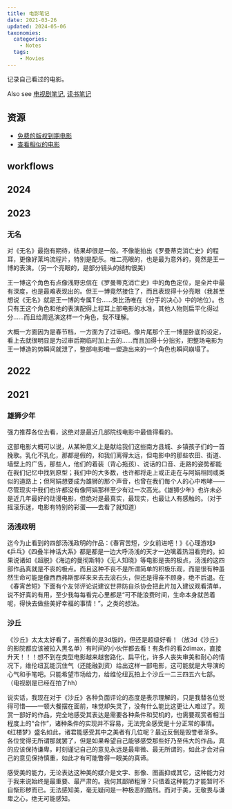 ```yaml
---
title: 电影笔记
date: 2021-03-26
updated: 2024-05-06
taxonomies:
  categories:
    - Notes
  tags:
    - Movies
---
```


记录自己看过的电影。

<!-- more -->

Also see [电视剧笔记](/content/tv-shows/index.md), [读书笔记](/content/blog/books/_index.md)



## 资源

- [免费的版权到期电影](https://cinetimes.org/)
- [查看相似的电影](https://proximovie.com/)

## workflows




## 2024

## 2023

### 无名

 对《无名》最抱有期待，结果却很是一般。不像能拍出《罗曼蒂克消亡史》的程耳，更像好莱坞流程片，特别是配乐。唯二亮眼的，也是最为意外的，竟然是王一博的表演。（另一个亮眼的，是部分镜头的结构很美）

 王一博这个角色有点像浅野忠信在《罗曼蒂克消亡史》中的角色定位，是全片中最有深度，也是最难表现出的。但王一博竟然接住了，而且表现得十分亮眼（我甚至想说《无名》就是王一博的专属T台……类比汤唯在《分手的决心》中的地位）。也只有王这个角色和他的表演配得上程耳上部电影的水准，其他人物则扁平化得过分……而且给周迅演这样一个角色，我不理解。
 
 大概一方面因为是春节档，一方面为了过审吧。像片尾那个王一博是卧底的设定，看上去就很明显是为过审后期临时加上去的……而且加得十分拙劣，把整场电影为王一博造的势瞬间就泄了，整部电影唯一塑造出来的一个角色也瞬间崩塌了。

## 2022



## 2021

### 雄狮少年

强力推荐各位去看，这绝对是最近几部院线电影中最值得看的。

这部电影大概可以说，从某种意义上是献给我们这些南方县城、乡镇孩子们的一首挽歌。乳化不乳化，那都是假的，和我们离得太远，但电影中的那些农田、街道、墙壁上的广告，那些人，他们的着装（背心拖孩）、说话的口音、走路的姿势都能在我们记忆中找到原型；我们中的大多数，也许都将走上或正走在与阿娟相同或类似的道路上；但阿娟想要成为雄狮的那个声音，也曾在我们每个人的心中咆哮——尽管现实中我们也许都没有像阿娟那样至少有过一次高光。《雄狮少年》也许未必是近几年最好的动漫电影，但绝对是最真实，最现实，也最让人有感触的。（对于摇滚乐迷，电影有特别的彩蛋——去看了就知道）

### 汤浅政明

迄今为止看到的四部汤浅政明的作品：《春宵苦短，少女前进吧！》《心理游戏》《乒乓》《四叠半神话大系》都是都是一边大呼汤浅的天才一边噙着热泪看完的。如果说诸如《超脱》《海边的曼彻斯特》《无人知晓》等电影是丧的极点，汤浅的这四部作品真就是不丧的极点。而且这种不丧不是所谓简单的积极乐观，而是很有种虽然生命可能是像西西弗斯那样来来去去滚石头，但还是得奋不顾身，绝不后退。在《春宵苦短》下面有个友邻评论说建议世界防自杀协会把此片加入建议观看清单，说不好真的有用，至少我每每看完心里都是“可不能浪费时间，生命本身就苦着呢，得快去做些美好幸福的事情！”。之类的想法。

### 沙丘

《沙丘》太太太好看了，虽然看的是3d版的，但还是超级好看！（放3d《沙丘》的影院都应该被拉入黑名单）有时间的小伙伴都去看！有条件的看2dimax，直接升天！！！想不到在类型电影越来越套路化、扁平化，许多人丧失审美和耐心的情况下，维伦纽瓦能沉住气（还能融到资）给出这样一部电影，这可能就是大导演的心气和手笔吧。只能希望市场给力，给维伦纽瓦拍上个沙丘一二三四五六七部。（电视剧是已经在拍了hh）

说实话，我现在对于《沙丘》各种负面评论的态度是表示理解的，只是我替各位觉得可惜——一顿大餐摆在面前，味觉却失灵了，没有什么能比这更让人难过了。观赏一部好的作品，完全地感受其表达是需要各种条件和契机的，也需要观赏者相当程度上的“合作”，诸种条件的实现并不容易，无法完全感受是十分正常的事情。《红楼梦》盛名如此，诸君能感受其中之美者有几位呢？最近反倒是毁誉者渐多。各位觉得无所谓那就罢了，但是如果希望自己能够感受那些好乃至伟大的作品，真的应该保持谦卑，时刻谨记自己的意见永远是最卑微、最无所谓的，如此才会对自己的意见保持慎重，如此才有可能瞥得一眼美的真谛。

感受美的能力，无论表达这种美的媒介是文字、影像、图画抑或其它，这种能力对于我来说始终是最重要、最严肃的。我何其鄙陋粗薄？只借着这种能力才能暂时不自惭形秽而已。无法感知美，毫无疑问是一种极恶的酷刑。而对于美，无敬畏与谦卑之心，绝无可能感知。
